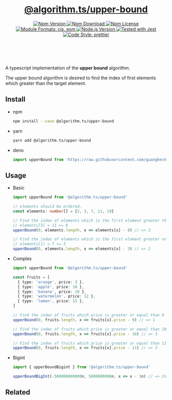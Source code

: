 <header>
  <h1 align="center">
    <a href="https://github.com/guanghechen/algorithm.ts/tree/main/packages/upper-bound#readme">@algorithm.ts/upper-bound</a>
  </h1>
  <div align="center">
    <a href="https://www.npmjs.com/package/@algorithm.ts/upper-bound">
      <img
        alt="Npm Version"
        src="https://img.shields.io/npm/v/@algorithm.ts/upper-bound.svg"
      />
    </a>
    <a href="https://www.npmjs.com/package/@algorithm.ts/upper-bound">
      <img
        alt="Npm Download"
        src="https://img.shields.io/npm/dm/@algorithm.ts/upper-bound.svg"
      />
    </a>
    <a href="https://www.npmjs.com/package/@algorithm.ts/upper-bound">
      <img
        alt="Npm License"
        src="https://img.shields.io/npm/l/@algorithm.ts/upper-bound.svg"
      />
    </a>
    <a href="#install">
      <img
        alt="Module Formats: cjs, esm"
        src="https://img.shields.io/badge/module_formats-cjs%2C%20esm-green.svg"
      />
    </a>
    <a href="https://github.com/nodejs/node">
      <img
        alt="Node.js Version"
        src="https://img.shields.io/node/v/@algorithm.ts/upper-bound"
      />
    </a>
    <a href="https://github.com/facebook/jest">
      <img
        alt="Tested with Jest"
        src="https://img.shields.io/badge/tested_with-jest-9c465e.svg"
      />
    </a>
    <a href="https://github.com/prettier/prettier">
      <img
        alt="Code Style: prettier"
        src="https://img.shields.io/badge/code_style-prettier-ff69b4.svg?style=flat-square"
      />
    </a>
  </div>
</header>
<br/>


A typescript implementation of the **upper bound** algorithm.

The upper bound algorithm is desired to find the index of first elements which
greater than the target element.

## Install

* npm

  ```bash
  npm install --save @algorithm.ts/upper-bound
  ```

* yarn

  ```bash
  yarn add @algorithm.ts/upper-bound
  ```

* deno

  ```typescript
  import upperBound from 'https://raw.githubusercontent.com/guanghechen/algorithm.ts/main/packages/upper-bound/src/index.ts'
  ```

## Usage

* Basic

  ```typescript
  import upperBound from '@algorithm.ts/upper-bound'

  // elements should be ordered.
  const elements: number[] = [2, 3, 7, 11, 19]
  
  // Find the index of elements which is the first element greater than 8
  // elements[3] = 11 >= 8
  upperBound(0, elements.length, x => elements[x] - 8) // => 3

  // Find the index of elements which is the first element greater or equal than 3
  // elements[1] = 7 >= 3
  upperBound(0, elements.length, x => elements[x] - 3) // => 2
  ```

* Complex

  ```typescript
  import upperBound from '@algorithm.ts/upper-bound'

  const fruits = [
    { type: 'orange', price: 3 },
    { type: 'apple', price: 10 },
    { type: 'banana', price: 10 },
    { type: 'watermelon', price: 12 },
    { type: 'lemon', price: 15 },
  ]

  // Find the index of fruits which price is greater or equal than 9
  upperBound(0, fruits.length, x => fruits[x].price - 9) // => 1

  // Find the index of fruits which price is greater or equal than 10
  upperBound(0, fruits.length, x => fruits[x].price - 10) // => 3

  // Find the index of fruits which price is greater or equal than 11
  upperBound(0, fruits.length, x => fruits[x].price - 11) // => 3
  ```

* Bigint

  ```typescript
  import { upperBoundBigint } from '@algorithm.ts/upper-bound'

  upperBoundBigInt(-500000000000n, 5000000000n, x => x - 1n) // => 2n
  ```


## Related


[homepage]: https://github.com/guanghechen/algorithm.ts/tree/main/packages/upper-bound#readme
